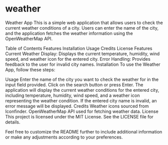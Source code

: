 # weather
Weather App
This is a simple web application that allows users to check the current weather conditions of a city. Users can enter the name of the city, and the application fetches the weather information using the OpenWeatherMap API.

Table of Contents
Features
Installation
Usage
Credits
License
Features
Current Weather Display: Displays the current temperature, humidity, wind speed, and weather icon for the entered city.
Error Handling: Provides feedback to the user for invalid city names.
Installation
To use the Weather App, follow these steps:




Usage
Enter the name of the city you want to check the weather for in the input field provided.
Click on the search button or press Enter.
The application will display the current weather conditions for the entered city, including temperature, humidity, wind speed, and a weather icon representing the weather condition.
If the entered city name is invalid, an error message will be displayed.
Credits
Weather icons sourced from Iconfinder.
OpenWeatherMap API used for fetching weather data.
License
This project is licensed under the MIT License. See the LICENSE file for details.

Feel free to customize the README further to include additional information or make any adjustments according to your preferences.
